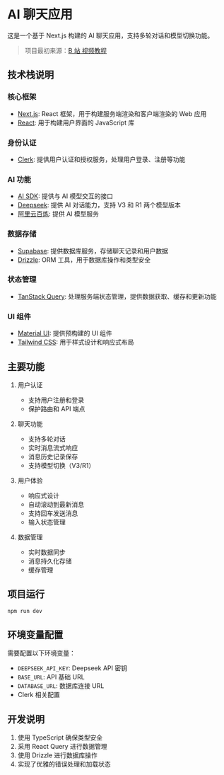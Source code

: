 # AI 聊天应用

这是一个基于 Next.js 构建的 AI 聊天应用，支持多轮对话和模型切换功能。

> 项目最初来源：[B 站 视频教程](https://www.bilibili.com/video/BV19wRAY6E69)

## 技术栈说明

### 核心框架

-   [Next.js](https://nextjs.org/): React 框架，用于构建服务端渲染和客户端渲染的 Web 应用
-   [React](https://react.dev/): 用于构建用户界面的 JavaScript 库

### 身份认证

-   [Clerk](https://clerk.com/): 提供用户认证和授权服务，处理用户登录、注册等功能

### AI 功能

-   [AI SDK](https://sdk.vercel.ai/): 提供与 AI 模型交互的接口
-   [Deepseek](https://deepseek.ai/): 提供 AI 对话能力，支持 V3 和 R1 两个模型版本
-   [阿里云百炼](https://bailian.console.aliyun.com/): 提供 AI 模型服务

### 数据存储

-   [Supabase](https://supabase.com/): 提供数据库服务，存储聊天记录和用户数据
-   [Drizzle](https://orm.drizzle.team/): ORM 工具，用于数据库操作和类型安全

### 状态管理

-   [TanStack Query](https://tanstack.com/query/latest): 处理服务端状态管理，提供数据获取、缓存和更新功能

### UI 组件

-   [Material UI](https://mui.com/): 提供预构建的 UI 组件
-   [Tailwind CSS](https://tailwindcss.com/): 用于样式设计和响应式布局

## 主要功能

1. 用户认证

    - 支持用户注册和登录
    - 保护路由和 API 端点

2. 聊天功能

    - 支持多轮对话
    - 实时消息流式响应
    - 消息历史记录保存
    - 支持模型切换（V3/R1）

3. 用户体验

    - 响应式设计
    - 自动滚动到最新消息
    - 支持回车发送消息
    - 输入状态管理

4. 数据管理
    - 实时数据同步
    - 消息持久化存储
    - 缓存管理

## 项目运行

```bash
npm run dev
```

## 环境变量配置

需要配置以下环境变量：

-   `DEEPSEEK_API_KEY`: Deepseek API 密钥
-   `BASE_URL`: API 基础 URL
-   `DATABASE_URL`: 数据库连接 URL
-   Clerk 相关配置

## 开发说明

1. 使用 TypeScript 确保类型安全
2. 采用 React Query 进行数据管理
3. 使用 Drizzle 进行数据库操作
4. 实现了优雅的错误处理和加载状态
